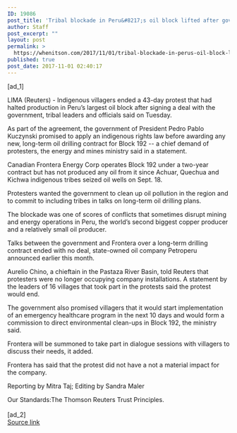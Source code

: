 ```yaml
---
ID: 19086
post_title: 'Tribal blockade in Peru&#8217;s oil block lifted after government deal'
author: Staff
post_excerpt: ""
layout: post
permalink: >
  https://whenitson.com/2017/11/01/tribal-blockade-in-perus-oil-block-lifted-after-government-deal/
published: true
post_date: 2017-11-01 02:40:17
---
```

 [ad_1]
<br><div data-reactid="31"><p data-reactid="32">LIMA (Reuters) - Indigenous villagers ended a 43-day protest that had halted production in Peru’s largest oil block after signing a deal with the government, tribal leaders and officials said on Tuesday. </p><p data-reactid="33">As part of the agreement, the government of President Pedro Pablo Kuczynski promised to apply an indigenous rights law before awarding any new, long-term oil drilling contract for Block 192 -- a chief demand of protesters, the energy and mines ministry said in a statement. </p><p data-reactid="34">Canadian Frontera Energy Corp operates Block 192 under a two-year contract but has not produced any oil from it since Achuar, Quechua and Kichwa indigenous tribes seized oil wells on Sept. 18. </p><p data-reactid="35">Protesters wanted the government to clean up oil pollution in the region and to commit to including tribes in talks on long-term oil drilling plans. </p><p data-reactid="36">The blockade was one of scores of conflicts that sometimes disrupt mining and energy operations in Peru, the world’s second biggest copper producer and a relatively small oil producer. </p><p data-reactid="37">Talks between the government and Frontera over a long-term drilling contract ended with no deal, state-owned oil company Petroperu announced earlier this month. </p><p data-reactid="38">Aurelio Chino, a chieftain in the Pastaza River Basin, told Reuters that protesters were no longer occupying company installations. A statement by the leaders of 16 villages that took part in the protests said the protest would end. </p><p data-reactid="39">The government also promised villagers that it would start implementation of an emergency healthcare program in the next 10 days and would form a commission to direct environmental clean-ups in Block 192, the ministry said. </p><p data-reactid="40">Frontera will be summoned to take part in dialogue sessions with villagers to discuss their needs, it added. </p><p data-reactid="41">Frontera has said that the protest did not have a not a material impact for the company. </p><div class="Attribution_attribution_o4ojT" data-reactid="42"><p class="Attribution_content_27_rw" data-reactid="43">Reporting by Mitra Taj; Editing by Sandra Maler</p></div><div class="ArticleBody_trustBadgeContainer_1_iEv" data-reactid="44"><span class="ArticleBody_trustBadgeTitle_3xFqc" data-reactid="45">Our Standards:</span><span class="trustBadgeUrl" data-reactid="46">The Thomson Reuters Trust Principles.</span></div></div>
<br>[ad_2]
<br><a href="http://feeds.reuters.com/~r/Reuters/worldNews/~3/6aAgVeCrdz0/tribal-blockade-in-perus-oil-block-lifted-after-government-deal-idUSKBN1D13C2">Source link </a>